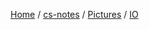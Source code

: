 [Home](https://mengxianbin.github.io) /
[cs-notes](https://mengxianbin.github.io/cs-notes/site) /
[Pictures](https://mengxianbin.github.io/cs-notes/site/Pictures) /
[IO](https://mengxianbin.github.io/cs-notes/site/Pictures/IO)

## [](https://mengxianbin.github.io/cs-notes/site/Pictures/IO/)

## [](https://mengxianbin.github.io/cs-notes/site/Pictures/IO/)

## [](https://mengxianbin.github.io/cs-notes/site/Pictures/IO/)

## [](https://mengxianbin.github.io/cs-notes/site/Pictures/IO/)

## [](https://mengxianbin.github.io/cs-notes/site/Pictures/IO/)

## [](https://mengxianbin.github.io/cs-notes/site/Pictures/IO/)

## [](https://mengxianbin.github.io/cs-notes/site/Pictures/IO/)
